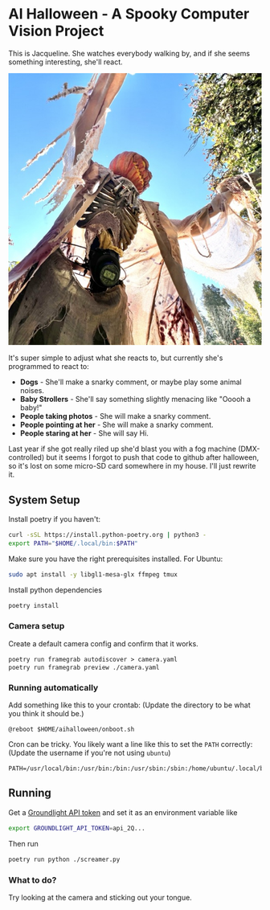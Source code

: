 # AI Halloween - A Spooky Computer Vision Project

This is Jacqueline.  She watches everybody walking by, and if she seems something interesting, she'll react.

![Jacqueline](media/jacqueline.jpeg)

It's super simple to adjust what she reacts to, but currently she's programmed to react to:

- **Dogs** - She'll make a snarky comment, or maybe play some animal noises.
- **Baby Strollers** - She'll say something slightly menacing like "Ooooh a baby!"
- **People taking photos** - She will make a snarky comment.
- **People pointing at her** - She will make a snarky comment.
- **People staring at her** - She will say Hi.

Last year if she got really riled up she'd blast you with a fog machine (DMX-controlled) but it seems I forgot to push that code to github after halloween, so it's lost on some micro-SD card somewhere in my house.  I'll just rewrite it.

## System Setup

Install poetry if you haven't:

```bash
curl -sSL https://install.python-poetry.org | python3 -
export PATH="$HOME/.local/bin:$PATH"
```

Make sure you have the right prerequisites installed.  For Ubuntu:

```bash
sudo apt install -y libgl1-mesa-glx ffmpeg tmux
```

Install python dependencies

```bash
poetry install
```

### Camera setup

Create a default camera config and confirm that it works.

```
poetry run framegrab autodiscover > camera.yaml
poetry run framegrab preview ./camera.yaml
```

### Running automatically

Add something like this to your crontab:
(Update the directory to be what you think it should be.)

```
@reboot $HOME/aihalloween/onboot.sh
```

Cron can be tricky.  You likely want a line like this to set the `PATH` correctly: 
(Update the username if you're not using `ubuntu`) 

```
PATH=/usr/local/bin:/usr/bin:/bin:/usr/sbin:/sbin:/home/ubuntu/.local/bin/
```

## Running

Get a [Groundlight API token](https://code.groundlight.ai/python-sdk/docs/getting-started/api-tokens)
and set it as an environment variable like

```bash
export GROUNDLIGHT_API_TOKEN=api_2Q...
```

Then run

```bash
poetry run python ./screamer.py
```

### What to do?

Try looking at the camera and sticking out your tongue.
